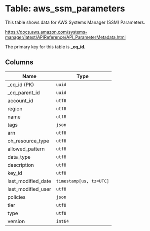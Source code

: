 # Table: aws_ssm_parameters

This table shows data for AWS Systems Manager (SSM) Parameters.

https://docs.aws.amazon.com/systems-manager/latest/APIReference/API_ParameterMetadata.html

The primary key for this table is **_cq_id**.

## Columns

| Name          | Type          |
| ------------- | ------------- |
|_cq_id (PK)|`uuid`|
|_cq_parent_id|`uuid`|
|account_id|`utf8`|
|region|`utf8`|
|name|`utf8`|
|tags|`json`|
|arn|`utf8`|
|oh_resource_type|`utf8`|
|allowed_pattern|`utf8`|
|data_type|`utf8`|
|description|`utf8`|
|key_id|`utf8`|
|last_modified_date|`timestamp[us, tz=UTC]`|
|last_modified_user|`utf8`|
|policies|`json`|
|tier|`utf8`|
|type|`utf8`|
|version|`int64`|